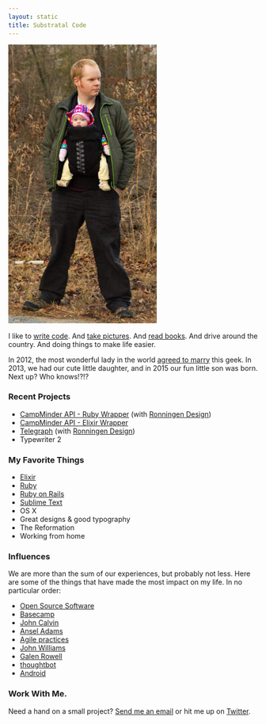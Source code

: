 ```yaml
---
layout: static
title: Substratal Code
---
```


<img src="/images/andrew.jpg" class="right" />

I like to [write code](https://github.com/GimliLongBow). And [take pictures](http://substratalcode.smugmug.com/). And [read books](https://www.goodreads.com/user/show/36469128-andrew-anderson). And drive around the country. And doing things to make life easier.

In 2012, the most wonderful lady in the world [agreed to marry](http://www.meandthegeek.com) this geek. In 2013, we had our cute little daughter, and in 2015 our fun little son was born. Next up? Who knows!?!?

### Recent Projects

- [CampMinder API - Ruby Wrapper](http://bitbucket.org/ronningendesign/campminder-ruby) (with [Ronningen Design](http://www.websitesthatdostuff.com))
- [CampMinder API - Elixir Wrapper](https://github.com/GimliLongBow/campminder-elixir)
- [Telegraph](http://gotelegraph.com/) (with [Ronningen Design](http://www.websitesthatdostuff.com))
- Typewriter 2

### My Favorite Things

- [Elixir](http://elixir-lang.org/)
- [Ruby](http://ruby-lang.org/)
- [Ruby on Rails](http://rubyonrails.org/)
- [Sublime Text](http://www.sublimetext.com/)
- OS X
- Great designs & good typography
- The Reformation
- Working from home

### Influences

We are more than the sum of our experiences, but probably not less. Here are some of the things that have made the most impact on my life. In no particular order:

- [Open Source Software](http://opensource.org/)
- [Basecamp](http://basecamp.com)
- [John Calvin](http://www.ccel.org/ccel/calvin)
- [Ansel Adams](http://www.nytimes.com/2008/04/27/travel/27journeys.html)
- [Agile practices](http://www.amazon.com/Scrum-Breathtakingly-Brief-Agile-Introduction/dp/193796504X/)
- [John Williams](http://www.jwfan.com/?page_id=132)
- [Galen Rowell](http://www.toddskinner.com/portal/Galen/Gallery_8.htm)
- [thoughtbot](http://thoughtbot.com/)
- [Android](http://www.android.com/)


### Work With Me.

Need a hand on a small project? [Send me an email](mailto:andrew@substratalcode.com) or hit me up on [Twitter](https://twitter.com/gimlilongbow).
